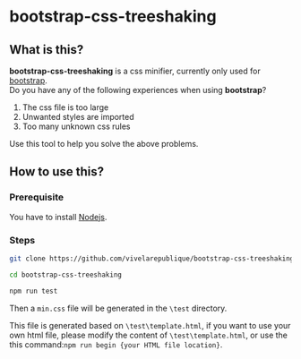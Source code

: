 # bootstrap-css-treeshaking

## What is this?

**bootstrap-css-treeshaking** is a css minifier, currently only used for [bootstrap](https://getbootstrap.com/docs/4.6/getting-started/introduction/).  
Do you have any of the following experiences when using **bootstrap**?

1. The css file is too large
2. Unwanted styles are imported
3. Too many unknown css rules

Use this tool to help you solve the above problems.

## How to use this?

### Prerequisite

You have to install [Nodejs](https://nodejs.org/en).

### Steps

```bash
git clone https://github.com/vivelarepublique/bootstrap-css-treeshaking.git

cd bootstrap-css-treeshaking

npm run test 
```

Then a `min.css` file will be generated in the `\test` directory.

This file is generated based on `\test\template.html`, if you want to use your own html file, please modify the content of `\test\template.html`, or use the this command:`npm run begin {your HTML file location}`.
